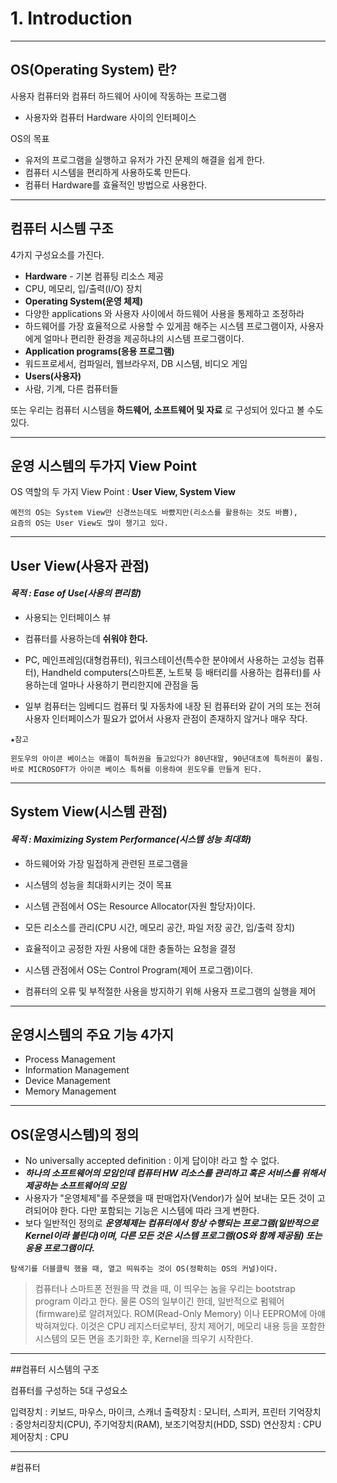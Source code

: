 
# 1. Introduction

- - -

## OS(Operating System) 란?
사용자 컴퓨터와 컴퓨터 하드웨어 사이에 작동하는 프로그램
 - 사용자와 컴퓨터 Hardware 사이의 인터페이스

OS의 목표
 - 유저의 프로그램을 실행하고 유저가 가진 문제의 해결을 쉽게 한다.
 - 컴퓨터 시스템을 편리하게 사용하도록 만든다.
 - 컴퓨터 Hardware를 효율적인 방법으로 사용한다.
 - - -
## 컴퓨터 시스템 구조
4가지 구성요소를 가진다.
- **Hardware** - 기본 컴퓨팅 리소스 제공
 - CPU, 메모리, 입/출력(I/O) 장치
- **Operating System(운영 체제)**
 - 다양한 applications 와 사용자 사이에서 하드웨어 사용을 통제하고 조정하라
 - 하드웨어를 가장 효율적으로 사용할 수 있게끔 해주는 시스템 프로그램이자, 사용자에게 얼마나 편리한 환경을 제공하냐의 시스템 프로그램이다.
- **Application programs(응용 프로그램)**
 - 워드프로세서, 컴파일러, 웹브라우저, DB 시스템, 비디오 게임
- **Users(사용자)**
 - 사람, 기계, 다른 컴퓨터들



 또는 우리는 컴퓨터 시스템을 **하드웨어, 소프트웨어 및 자료** 로 구성되어 있다고 볼 수도 있다.
 - - -

## 운영 시스템의 두가지 View Point

OS 역할의 두 가지 View Point : **User View, System View**
```
예전의 OS는 System View만 신경쓰는데도 바빴지만(리소스를 활용하는 것도 바쁨),
요즘의 OS는 User View도 많이 챙기고 있다.
```
- - -
## User View(사용자 관점)

#### ***목적 : Ease of Use(사용의 편리함)***
- 사용되는 인터페이스 뷰

- 컴퓨터를 사용하는데 __쉬워야 한다.__

- PC, 메인프레임(대형컴퓨터), 워크스테이션(특수한 분야에서 사용하는 고성능 컴퓨터), Handheld computers(스마트폰, 노트북 등 배터리를 사용하는 컴퓨터)를 사용하는데 얼마나 사용하기 편리한지에 관점을 둠

- 일부 컴퓨터는 임베디드 컴퓨터 및 자동차에 내장 된 컴퓨터와 같이 거의 또는 전혀 사용자 인터페이스가 필요가 없어서 사용자 관점이 존재하지 않거나 매우 작다.

```
★참고

윈도우의 아이콘 베이스는 애플이 특허권을 들고있다가 80년대말, 90년대초에 특허권이 풀림.
바로 MICROSOFT가 아이콘 베이스 특허를 이용하여 윈도우를 만들게 된다.
```
- - -
## System View(시스템 관점)

#### ***목적 : Maximizing System Performance(시스템 성능 최대화)***
- 하드웨어와 가장 밀접하게 관련된 프로그램을

- 시스템의 성능을 최대화시키는 것이 목표

- 시스템 관점에서 OS는 Resource Allocator(자원 할당자)이다.
 - 모든 리소스를 관리(CPU 시간, 메모리 공간, 파일 저장 공간, 입/출력 장치)
 - 효율적이고 공정한 자원 사용에 대한 충돌하는 요청을 결정

- 시스템 관점에서 OS는 Control Program(제어 프로그램)이다.
 -  컴퓨터의 오류 및 부적절한 사용을 방지하기 위해 사용자 프로그램의 실행을 제어
- - -
## 운영시스템의 주요 기능 4가지

- Process Management
- Information Management
- Device Management
- Memory Management
- - -
## OS(운영시스템)의 정의
- No universally accepted definition : 이게 답이야! 라고 할 수 없다.
- ***하나의 소프트웨어의 모임인데 컴퓨터 HW 리소스를 관리하고 혹은 서비스를 위해서 제공하는 소프트웨어의 모임***
- 사용자가 "운영체제"를 주문했을 때 판매업자(Vendor)가 실어 보내는 모든 것이 고려되어야 한다. 다만 포함되는 기능은 시스템에 따라 크게 변한다.
- 보다 일반적인 정의로 ***운영체제는 컴퓨터에서 항상 수행되는 프로그램(일반적으로 Kernel이라 불린다)이며, 다른 모든 것은 시스템 프로그램(OS와 함께 제공됨) 또는 응용 프로그램이다.***

```
탐색기를 더블클릭 했을 때, 열고 띄워주는 것이 OS(정확히는 OS의 커널)이다.
```

>컴퓨터나 스마트폰 전원을 딱 켰을 때, 이 띄우는 놈을 우리는 bootstrap program 이라고 한다. 물론 OS의 일부이긴 한데, 일반적으로 펌웨어(firmware)로 알려져있다. ROM(Read-Only Memory) 이나 EEPROM에 아얘 박혀져있다. 이것은 CPU 레지스터로부터, 장치 제어기, 메모리 내용 등을 포함한 시스템의 모든 면을 초기화한 후, Kernel을 띄우기 시작한다.
- - -
##컴퓨터 시스템의 구조

컴퓨터를 구성하는 5대 구성요소

입력장치 : 키보드, 마우스, 마이크, 스캐너
출력장치 : 모니터, 스피커, 프린터
기억장치 : 중앙처리장치(CPU), 주기억장치(RAM), 보조기억장치(HDD, SSD)
연산장치 : CPU
제어장치 : CPU
- - -
#컴퓨터
